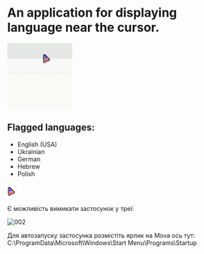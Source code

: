 # An application for displaying language near the cursor.

![001](assets/mova-flag-demo.gif)

## Flagged languages:
- English (USA)
- Ukrainian
- German
- Hebrew
- Polish



![pointer1_en_mul.png](assets/pointer/pointer1_en_mul.png)


Є можливість вимикати застосунок у треї:

![002](https://github.com/user-attachments/assets/8d334f11-4294-4870-a110-91f7a07b68f4)

Для автозапуску застосунка розмістіть ярлик на Mova ось тут: C:\ProgramData\Microsoft\Windows\Start Menu\Programs\Startup


